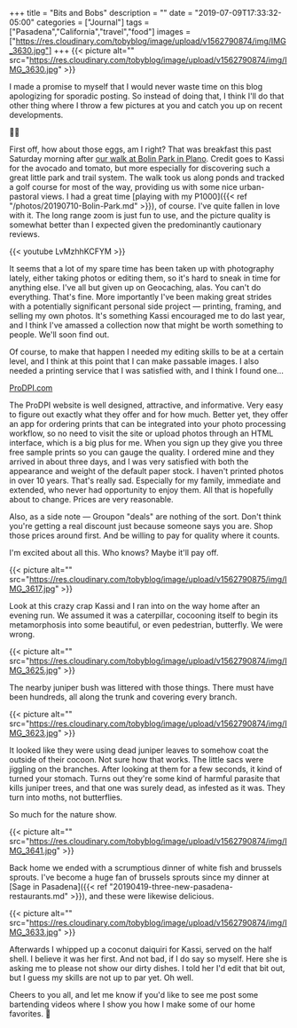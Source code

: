 +++
title = "Bits and Bobs"
description = ""
date = "2019-07-09T17:33:32-05:00"
categories = ["Journal"]
tags = ["Pasadena","California","travel","food"]
images = ["https://res.cloudinary.com/tobyblog/image/upload/v1562790874/img/IMG_3630.jpg"]
+++
{{< picture alt="" src="https://res.cloudinary.com/tobyblog/image/upload/v1562790874/img/IMG_3630.jpg" >}}

I made a promise to myself that I would never waste time on this blog apologizing for sporadic posting. So instead of doing that, I think I'll do that other thing where I throw a few pictures at you and catch you up on recent developments.
<!--more-->

☝🏻

First off, how about those eggs, am I right? That was breakfast this past Saturday morning after [our walk at Bolin Park in Plano](https://kassiblogtoo.blogspot.com/2019/07/saturday-morning-walk-along-rowlett.html). Credit goes to Kassi for the avocado and tomato, but more especially for discovering such a great little park and trail system. The walk took us along ponds and tracked a golf course for most of the way, providing us with some nice urban-pastoral views. I had a great time [playing with my P1000]({{< ref "/photos/20190710-Bolin-Park.md" >}}), of course. I've quite fallen in love with it. The long range zoom is just fun to use, and the picture quality is somewhat better than I expected given the predominantly cautionary reviews. 

{{< youtube LvMzhhKCFYM >}}

It seems that a lot of my spare time has been taken up with photography lately, either taking photos or editing them, so it's hard to sneak in time for anything else. I've all but given up on Geocaching, alas. You can't do everything. That's fine. More importantly I've been making great strides with a potentially significant personal side project — printing, framing, and selling my own photos. It's something Kassi encouraged me to do last year, and I think I've amassed a collection now that might be worth something to people. We'll soon find out. 

Of course, to make that happen I needed my editing skills to be at a certain level, and I think at this point that I can make passable images. I also needed a printing service that I was satisfied with, and I think I found one…

[ProDPI.com](http://www.prodpi.com/)

The ProDPI website is well designed, attractive, and informative. Very easy to figure out exactly what they offer and for how much. Better yet, they offer an app for ordering prints that can be integrated into your photo processing workflow, so no need to visit the site or upload photos through an HTML interface, which is a big plus for me. When you sign up they give you three free sample prints so you can gauge the quality. I ordered mine and they arrived in about three days, and I was very satisfied with both the appearance and weight of the default paper stock. I haven't printed photos in over 10 years. That's really sad. Especially for my family, immediate and extended, who never had opportunity to enjoy them. All that is hopefully about to change. Prices are very reasonable. 

Also, as a side note — Groupon "deals" are nothing of the sort. Don't think you're getting a real discount just because someone says you are. Shop those prices around first. And be willing to pay for quality where it counts. 

I'm excited about all this. Who knows? Maybe it'll pay off. 

{{< picture alt="" src="https://res.cloudinary.com/tobyblog/image/upload/v1562790875/img/IMG_3617.jpg" >}}

Look at this crazy crap Kassi and I ran into on the way home after an evening run. We assumed it was a caterpillar, cocooning itself to begin its metamorphosis into some beautiful, or even pedestrian, butterfly. We were wrong.

{{< picture alt="" src="https://res.cloudinary.com/tobyblog/image/upload/v1562790874/img/IMG_3625.jpg" >}}

The nearby juniper bush was littered with those things. There must have been hundreds, all along the trunk and covering every branch.

{{< picture alt="" src="https://res.cloudinary.com/tobyblog/image/upload/v1562790874/img/IMG_3623.jpg" >}}

It looked like they were using dead juniper leaves to somehow coat the outside of their cocoon. Not sure how that works. The little sacs were jiggling on the branches. After looking at them for a few seconds, it kind of turned your stomach. Turns out they're some kind of harmful parasite that kills juniper trees, and that one was surely dead, as infested as it was. They turn into moths, not butterflies. 

So much for the nature show.

{{< picture alt="" src="https://res.cloudinary.com/tobyblog/image/upload/v1562790874/img/IMG_3641.jpg" >}}

Back home we ended with a scrumptious dinner of white fish and brussels sprouts. I've become a huge fan of brussels sprouts since my dinner at [Sage in Pasadena]({{< ref "20190419-three-new-pasadena-restaurants.md" >}}), and these were likewise delicious. 

{{< picture alt="" src="https://res.cloudinary.com/tobyblog/image/upload/v1562790874/img/IMG_3633.jpg" >}}

Afterwards I whipped up a coconut daiquiri for Kassi, served on the half shell. I believe it was her first. And not bad, if I do say so myself. Here she is asking me to please not show our dirty dishes. I told her I'd edit that bit out, but I guess my skills are not up to par yet. Oh well.

Cheers to you all, and let me know if you'd like to see me post some bartending videos where I show you how I make some of our home favorites. 🍹
